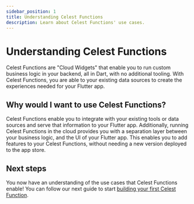 ```yaml
---
sidebar_position: 1
title: Understanding Celest Functions
description: Learn about Celest Functions' use cases.
---
```


# Understanding Celest Functions

Celest Functions are "Cloud Widgets" that enable you to run custom business logic in your backend, all in Dart, with no additional tooling. With Celest Functions, you are able to your existing data sources to create the experiences needed for your Flutter app. 

## Why would I want to use Celest Functions?

Celest Functions enable you to integrate with your existing tools or data sources and serve that information to your Flutter app. Additionally, running Celest Functions in the cloud provides you with a separation layer between your business logic, and the UI of your Flutter app. This enables you to add features to your Celest Functions, without needing a new version deployed to the app store.

## Next steps

You now have an understanding of the use cases that Celest Functions enable! You can follow our next guide to start [building your first Celest Function](/docs/functions/creating-functions.md).
